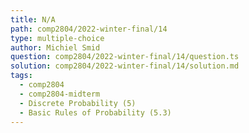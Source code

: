```yaml
---
title: N/A
path: comp2804/2022-winter-final/14
type: multiple-choice
author: Michiel Smid
question: comp2804/2022-winter-final/14/question.ts
solution: comp2804/2022-winter-final/14/solution.md
tags:
  - comp2804
  - comp2804-midterm
  - Discrete Probability (5)
  - Basic Rules of Probability (5.3)
---
```

